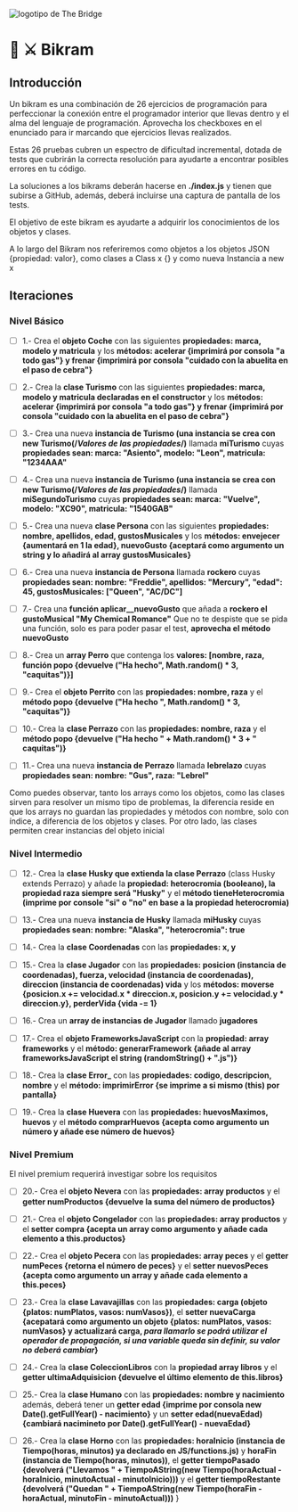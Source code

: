 ![logotipo de The Bridge](https://user-images.githubusercontent.com/27650532/77754601-e8365180-702b-11ea-8bed-5bc14a43f869.png  "logotipo de The Bridge")

# :european_castle: :crossed_swords: Bikram #

## Introducción ##
Un bikram es una combinación de 26 ejercicios de programación para perfeccionar la conexión entre el programador interior que llevas dentro y el alma del lenguaje de programación. Aprovecha los checkboxes en el enunciado para ir marcando que ejercicios llevas realizados.

Estas 26 pruebas cubren un espectro de dificultad incremental, dotada de tests que cubrirán la correcta resolución para ayudarte a encontrar posibles errores en tu código.

La soluciones a los bikrams deberán hacerse en **./index.js** y tienen que subirse a GitHub, además, deberá incluirse una captura de pantalla de los tests.

El objetivo de este bikram es ayudarte a adquirir los conocimientos de los objetos y clases.

A lo largo del Bikram nos referiremos como objetos a los objetos JSON {propiedad: valor}, como clases a Class x {} y como nueva Instancia a new x

## Iteraciones

### Nivel Básico ###

- [ ] 1.- Crea el **objeto Coche** con las siguientes **propiedades: marca, modelo y matricula** y los **métodos: acelerar {imprimirá por consola "a todo gas"} y frenar {imprimirá por consola "cuidado con la abuelita en el paso de cebra"}**

- [ ] 2.- Crea la **clase Turismo** con las siguientes **propiedades: marca, modelo y matricula declaradas en el constructor** y los **métodos: acelerar {imprimirá por consola "a todo gas"} y frenar {imprimirá por consola "cuidado con la abuelita en el paso de cebra"}**

- [ ] 3.- Crea una nueva **instancia de Turismo (una instancia se crea con new Turismo(/*Valores de las propiedades*/)** llamada **miTurismo** cuyas **propiedades sean: marca: "Asiento", modelo: "Leon", matricula: "1234AAA"**

- [ ] 4.- Crea una nueva **instancia de Turismo (una instancia se crea con new Turismo(/*Valores de las propiedades*/)** llamada **miSegundoTurismo** cuyas **propiedades sean: marca: "Vuelve", modelo: "XC90", matricula: "1540GAB"**

- [ ] 5.- Crea una nueva **clase Persona** con las siguientes **propiedades: nombre, apellidos, edad, gustosMusicales** y los **métodos: envejecer {aumentará en 1 la edad}, nuevoGusto {aceptará como argumento un string y lo añadirá al array gustosMusicales}**

- [ ] 6.- Crea una nueva **instancia de Persona** llamada **rockero** cuyas **propiedades sean: nombre: "Freddie", apellidos: "Mercury", "edad": 45, gustosMusicales: ["Queen", "AC/DC"]**

- [ ] 7.- Crea una **función aplicar__nuevoGusto** que añada a **rockero el gustoMusical "My Chemical Romance"**  Que no te despiste que se pida una función, solo es para poder pasar el test, **aprovecha el método nuevoGusto**

- [ ] 8.- Crea un **array Perro** que contenga los **valores: [nombre, raza, función popo {devuelve ("Ha hecho", Math.random() * 3, "caquitas")}]**

- [ ] 9.- Crea el **objeto Perrito** con las **propiedades: nombre, raza** y el **método popo {devuelve ("Ha hecho ", Math.random() * 3, "caquitas")}**

- [ ] 10.- Crea la **clase Perrazo** con las **propiedades: nombre, raza** y el **método popo {devuelve ("Ha hecho " + Math.random() * 3 + " caquitas")}**

- [ ] 11.- Crea una nueva **instancia de Perrazo** llamada **lebrelazo** cuyas **propiedades sean: nombre: "Gus", raza: "Lebrel"**

Como puedes observar, tanto los arrays como los objetos, como las clases sirven para resolver un mismo tipo de problemas, la diferencia reside en que los arrays no guardan las propiedades y métodos con nombre, solo con índice, a diferencia de los objetos y clases. Por otro lado, las clases permiten crear instancias del objeto inicial

### Nivel Intermedio ###

- [ ] 12.- Crea la **clase Husky que extienda la clase Perrazo** (class Husky extends Perrazo) y añade la **propiedad: heterocromia (booleano), la propiedad raza siempre será "Husky"** y el **método tieneHeterocromia (imprime por console "si" o "no" en base a la propiedad heterocromia)**

- [ ] 13.- Crea una nueva **instancia de Husky** llamada **miHusky** cuyas **propiedades sean: nombre: "Alaska", "heterocromia": true**

- [ ] 14.- Crea la **clase Coordenadas** con las **propiedades: x, y**

- [ ] 15.- Crea la **clase Jugador** con las **propiedades: posicion (instancia de coordenadas), fuerza, velocidad (instancia de coordenadas), direccion (instancia de coordenadas) vida** y los **métodos: moverse {posicion.x += velocidad.x * direccion.x, posicion.y += velocidad.y * direccion.y}, perderVida {vida -= 1}**

- [ ] 16.- Crea un **array de instancias de Jugador** llamado **jugadores**

- [ ] 17.- Crea el **objeto FrameworksJavaScript** con la **propiedad: array frameworks** y el **método: generarFramework {añade al array frameworksJavaScript el string (randomString() + ".js")}**

- [ ] 18.- Crea la **clase Error_** con las **propiedades: codigo, descripcion, nombre** y el **método: imprimirError {se imprime a si mismo (this) por pantalla}**

- [ ] 19.- Crea la **clase Huevera** con las **propiedades: huevosMaximos, huevos** y el **método comprarHuevos {acepta como argumento un número y añade ese número de huevos}**

### Nivel Premium ###

El nivel premium requerirá investigar sobre los requisitos

- [ ] 20.- Crea el **objeto Nevera** con las **propiedades: array productos** y el **getter numProductos {devuelve la suma del número de productos}**

- [ ] 21.- Crea el **objeto Congelador** con las **propiedades: array productos** y el **setter compra {acepta un array como argumento y añade cada elemento a this.productos}**

- [ ] 22.- Crea el **objeto Pecera** con las **propiedades: array peces** y el **getter numPeces {retorna el número de peces}** y el **setter nuevosPeces {acepta como argumento un array y añade cada elemento a this.peces}**

- [ ] 23.- Crea la **clase Lavavajillas** con las **propiedades: carga (objeto {platos: numPlatos, vasos: numVasos})**, el **setter nuevaCarga {acepatará como argumento un objeto {platos: numPlatos, vasos: numVasos} y actualizará carga, *para llamarlo se podrá utilizar el operador de propagación, si una variable queda sin definir, su valor no deberá cambiar*}**

- [ ] 24.- Crea la **clase ColeccionLibros** con la **propiedad array libros** y el **getter ultimaAdquisicion {devuelve el último elemento de this.libros}**

- [ ] 25.- Crea la **clase Humano** con las **propiedades: nombre y nacimiento** además, deberá tener un **getter edad {imprime por consola new Date().getFullYear() - nacimiento}** y un **setter edad(nuevaEdad) {cambiará nacimineto por Date().getFullYear() - nuevaEdad}**

- [ ] 26.- Crea la **clase Horno** con las **propiedades: horaInicio (instancia de Tiempo(horas, minutos) ya declarado en JS/functions.js)** y **horaFin (instancia de Tiempo(horas, minutos))**, el **getter tiempoPasado {devolverá ("Llevamos " + TiempoAString(new Tiempo(horaActual - horaInicio, minutoActual - minutoInicio)))** y el **getter tiempoRestante {devolverá ("Quedan " + TiempoAString(new Tiempo(horaFin - horaActual, minutoFin - minutoActual)))** }